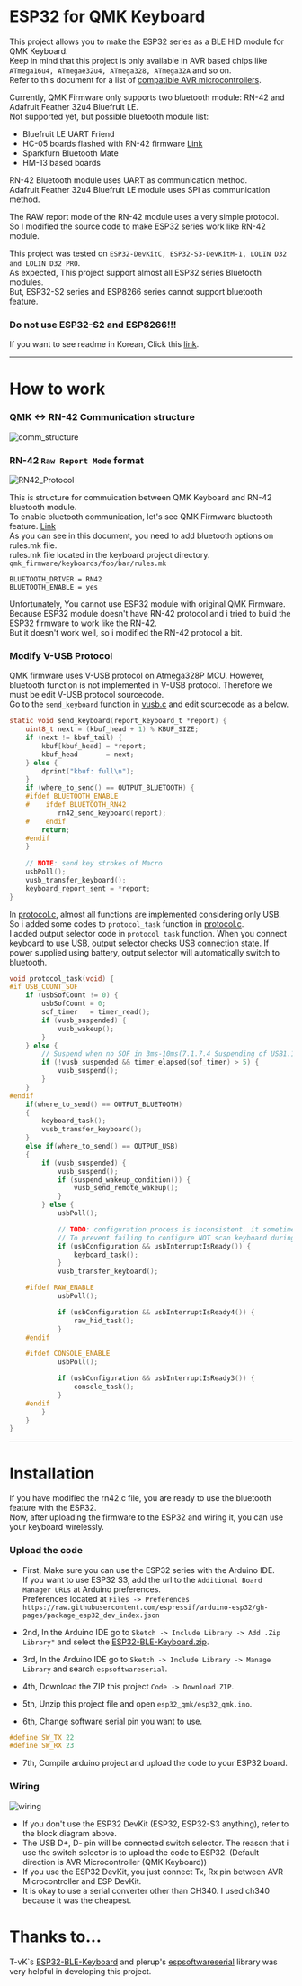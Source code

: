 # ESP32 for QMK Keyboard
This project allows you to make the ESP32 series as a BLE HID module for QMK Keyboard.  
Keep in mind that this project is only available in AVR based chips like `ATmega16u4, ATmegae32u4, ATmega328, ATmega32A` and so on.  
Refer to this document for a list of [compatible AVR microcontrollers](https://github.com/qmk/qmk_firmware/blob/master/docs/compatible_microcontrollers.md).  

Currently, QMK Firmware only supports two bluetooth module: RN-42 and Adafruit Feather 32u4 Bluefruit LE.  
Not supported yet, but possible bluetooth module list:

* Bluefruit LE UART Friend
* HC-05 boards flashed with RN-42 firmware [Link](http://pastebin.com/V91PZBnJ)
* Sparkfurn Bluetooth Mate
* HM-13 based boards

RN-42 Bluetooth module uses UART as communication method.  
Adafruit Feather 32u4 Bluefruit LE module uses SPI as communication method.  

The RAW report mode of the RN-42 module uses a very simple protocol.  
So I modified the source code to make ESP32 series work like RN-42 module.  

This project was tested on `ESP32-DevKitC, ESP32-S3-DevKitM-1, LOLIN D32 and LOLIN D32 PRO`.  
As expected, This project support almost all ESP32 series Bluetooth modules.  
But, ESP32-S2 series and ESP8266 series cannot support bluetooth feature.  
### Do not use ESP32-S2 and ESP8266!!!

If you want to see readme in Korean, Click this [link](https://github.com/09labs/esp32_ble_hid/blob/bugfix/README_KR.md).

---
# How to work  

### QMK <-> RN-42 Communication structure
![comm_structure](https://github.com/09labs/esp32_ble_hid/blob/bugfix/img/comm_structure.png)  
### RN-42 `Raw Report Mode` format  
![RN42_Protocol](https://github.com/09labs/esp32_ble_hid/blob/bugfix/img/rn42_raw_report.png)

This is structure for commuication between QMK Keyboard and RN-42 bluetooth module.  
To enable bluetooth communication, let's see QMK Firmware bluetooth feature. [Link](https://github.com/qmk/qmk_firmware/blob/master/docs/feature_bluetooth.md)  
As you can see in this document, you need to add bluetooth options on rules.mk file.  
rules.mk file located in the keyboard project directory.  
`qmk_firmware/keyboards/foo/bar/rules.mk`

```
BLUETOOTH_DRIVER = RN42
BLUETOOTH_ENABLE = yes
```  

Unfortunately, You cannot use ESP32 module with original QMK Firmware.  
Because ESP32 module doesn't have RN-42 protocol and i tried to build the ESP32 firmware to work like the RN-42.  
But it doesn't work well, so i modified the RN-42 protocol a bit.  

### Modify V-USB Protocol 
QMK firmware uses V-USB protocol on Atmega328P MCU. However, bluetooth function is not implemented in V-USB protocol. Therefore we must be edit V-USB protocol sourcecode.  
Go to the `send_keyboard` function in [vusb.c](https://github.com/qmk/qmk_firmware/blob/master/tmk_core/protocol/vusb/vusb.c) and edit sourcecode as a below.  

```c
static void send_keyboard(report_keyboard_t *report) {
    uint8_t next = (kbuf_head + 1) % KBUF_SIZE;
    if (next != kbuf_tail) {
        kbuf[kbuf_head] = *report;
        kbuf_head       = next;
    } else {
        dprint("kbuf: full\n");
    }
    if (where_to_send() == OUTPUT_BLUETOOTH) {
    #ifdef BLUETOOTH_ENABLE
	#    ifdef BLUETOOTH_RN42
            rn42_send_keyboard(report);
	#    endif
        return;
    #endif
    }
    
    // NOTE: send key strokes of Macro
    usbPoll();
    vusb_transfer_keyboard();
    keyboard_report_sent = *report;
}
```  

In [protocol.c](https://github.com/qmk/qmk_firmware/tmk_core/protocol/vusb/protocol.c), almost all functions are implemented considering only USB.  
So i added some codes to `protocol_task` function in [protocol.c](https://github.com/qmk/qmk_firmware/tmk_core/protocol/vusb/protocol.c).  
I added output selector code in `protocol_task` function. When you connect keyboard to use USB, output selector checks USB connection state. If power supplied using battery, output selector will automatically switch to bluetooth.  

```c
void protocol_task(void) {
#if USB_COUNT_SOF
    if (usbSofCount != 0) {
        usbSofCount = 0;
        sof_timer   = timer_read();
        if (vusb_suspended) {
            vusb_wakeup();
        }
    } else {
        // Suspend when no SOF in 3ms-10ms(7.1.7.4 Suspending of USB1.1)
        if (!vusb_suspended && timer_elapsed(sof_timer) > 5) {
            vusb_suspend();
        }
    }
#endif
    if(where_to_send() == OUTPUT_BLUETOOTH)
    {
        keyboard_task();
        vusb_transfer_keyboard();
    }
    else if(where_to_send() == OUTPUT_USB)
    {
        if (vusb_suspended) {
            vusb_suspend();
            if (suspend_wakeup_condition()) {
                vusb_send_remote_wakeup();
            }
        } else {
            usbPoll();

            // TODO: configuration process is inconsistent. it sometime fails.
            // To prevent failing to configure NOT scan keyboard during configuration
            if (usbConfiguration && usbInterruptIsReady()) {
                keyboard_task();
            }
            vusb_transfer_keyboard();

    #ifdef RAW_ENABLE
            usbPoll();

            if (usbConfiguration && usbInterruptIsReady4()) {
                raw_hid_task();
            }
    #endif

    #ifdef CONSOLE_ENABLE
            usbPoll();

            if (usbConfiguration && usbInterruptIsReady3()) {
                console_task();
            }
    #endif
        }
    }
}
```

---

# Installation
If you have modified the rn42.c file, you are ready to use the bluetooth feature with the ESP32.  
Now, after uploading the firmware to the ESP32 and wiring it, you can use your keyboard wirelessly.  

### Upload the code
* First, Make sure you can use the ESP32 series with the Arduino IDE.  
If you want to use ESP32 S3, add the url to the `Additional Board Manager URLs` at Arduino preferences.  
Preferences located at `Files -> Preferences`  
`https://raw.githubusercontent.com/espressif/arduino-esp32/gh-pages/package_esp32_dev_index.json`  

* 2nd, In the Arduino IDE go to `Sketch -> Include Library -> Add .Zip Library"` and select the [ESP32-BLE-Keyboard.zip](https://github.com/T-vK/ESP32-BLE-Keyboard).  
* 3rd, In the Arduino IDE go to `Sketch -> Include Library -> Manage Library` and search `espsoftwareserial`.   
* 4th, Download the ZIP this project `Code -> Download ZIP`.  
* 5th, Unzip this project file and open `esp32_qmk/esp32_qmk.ino`.  
* 6th, Change software serial pin you want to use.
```c
#define SW_TX 22
#define SW_RX 23
```
* 7th, Compile arduino project and upload the code to your ESP32 board.  

### Wiring

![wiring](https://github.com/09labs/esp32_ble_hid/blob/bugfix/img/esp32_avr_wiring.png)  
* If you don't use the ESP32 DevKit (ESP32, ESP32-S3 anything), refer to the block diagram above.  
* The USB D+, D- pin will be connected switch selector. The reason that i use the switch selector is to upload the code to ESP32. (Default direction is AVR Microcontroller (QMK Keyboard))  
* If you use the ESP32 DevKit, you just connect Tx, Rx pin between AVR Microcontroller and ESP DevKit.  
* It is okay to use a serial converter other than CH340. I used ch340 because it was the cheapest.

# Thanks to...
T-vK`s [ESP32-BLE-Keyboard](https://github.com/T-vK/ESP32-BLE-Keyboard) and plerup's [espsoftwareserial](https://github.com/plerup/espsoftwareserial) library was very helpful in developing this project.  
